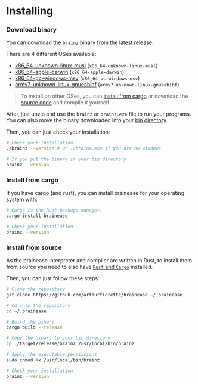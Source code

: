 # Installing

### Download binary

You can download the `brainz` binary from the
[latest release](https://github.com/arthurfiorette/brainease/releases).

There are 4 different OSes available:

- [x86_64-unknown-linux-musl](https://github.com/arthurfiorette/brainease/releases/latest/download/brainease-x86_64-unknown-linux-musl.zip)
  (`x86_64-unknown-linux-musl`)
- [x86_64-apple-darwin](https://github.com/arthurfiorette/brainease/releases/latest/download/brainease-x86_64-apple-darwin.zip)
  (`x86_64-apple-darwin`)
- [x86_64-pc-windows-msv](https://github.com/arthurfiorette/brainease/releases/latest/download/brainease-x86_64-pc-windows-msvc.zip)
  (`x86_64-pc-windows-msv`)
- [armv7-unknown-linux-gnueabihf](https://github.com/arthurfiorette/brainease/releases/latest/download/brainease-armv7-unknown-linux-gnueabihf.zip)
  (`armv7-unknown-linux-gnueabihf`)

> To install on other OSes, you can [install from cargo](#install-from-cargo) or download
> the [source code](#install-from-source) and compile it yourself.

After, just unzip and use the `brainz` or `brainz.eze` file to run your programs. You can
also move the binary downloaded into your
[bin directory](https://superuser.com/questions/983138/what-is-the-equivalent-of-the-bin-directory-for-windows).

Then, you can just check your installation:

```sh
# Check your installation.
./brainz --version # Or ./brainz.exe if you are on windows

# If you put the binary in your bin directory
brainz --version
```

### Install from cargo

If you have cargo (and rust), you can install brainease for your operating system with:

```sh
# Cargo is the Rust package manager.
cargo install brainease

# Check your installation
brainz --version
```

### Install from source

As the brainease interpreter and compiler are written in Rust, to install them from source
you need to also have [`Rust` and `Cargo`](https://www.rust-lang.org/tools/install)
installed.

Then, you can just follow these steps:

```sh
# Clone the repository
git clone https://github.com/arthurfiorette/brainease ~/.brainease

# Cd into the repository
cd ~/.brainease

# Build the binary
cargo build --release

# Copy the binary to your bin directory
cp ./target/release/brainz /usr/local/bin/brainz

# Apply the executable permissions
sudo chmod +x /usr/local/bin/brainz

# Check your installation
brainz --version
```

